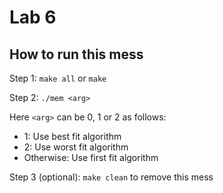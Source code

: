 # Lab 6

## How to run this mess

Step 1: `make all` or `make`

Step 2: `./mem <arg>`

Here `<arg>` can be 0, 1 or 2 as follows:

- 1: Use best fit algorithm
- 2: Use worst fit algorithm
- Otherwise: Use first fit algorithm

Step 3 (optional): `make clean` to remove this mess
